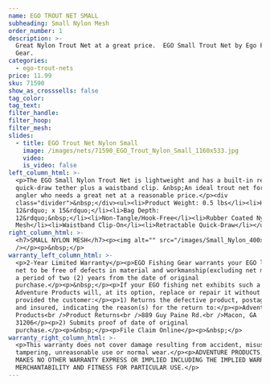 ```yaml
---
name: EGO TROUT NET SMALL
subheading: Small Nylon Mesh
order_number: 1
description: >-
  Great Nylon Trout Net at a great price.  EGO Small Trout Net by Ego Fishing
  Gear.
categories:
  - ego-trout-nets
price: 11.99
sku: 71590
show_as_crosssells: false
tag_color:
tag_text:
filter_handle:
filter_hoop:
filter_mesh:
slides:
  - title: EGO Trout Net Nylon Small
    image: /images/nets/71590_EGO_Trout_Nylon_Small_1160x533.jpg
    video:
    is_video: false
left_column_html: >-
  <p>The EGO Small Nylon Trout Net is lightweight and has a built-in retractable
  quick-draw tether plus a waistband clip. &nbsp;An ideal trout net for the
  angler who needs a great net at a reasonable price.</p><div
  class="divider">&nbsp;</div><ul><li>Product Weight: 0.5 lbs</li><li>Hoop:
  12&rdquo; x 15&rdquo;</li><li>Bag Depth:
  12&rdquo;&nbsp;</li><li>Non-Tangle/Hook-Free</li><li>Rubber Coated Nylon
  Mesh</li><li>Waistband Clip-On</li><li>Retractable Quick-Draw</li></ul>
right_column_html: >-
  <h7>SMALL NYLON MESH</h7><p><img alt="" src="/images/Small_Nylon_400x150.jpg"
  /></p><p>&nbsp;</p>
warranty_left_column_html: >-
  <p>2-Year Limited Warranty</p><p>EGO Fishing Gear warrants your EGO landing
  net to be free of defects in material and workmanship(excluding net mesh) for
  a period of two (2) years from the date of original
  purchase.</p><p>&nbsp;</p><p>If your EGO fishing net exhibits such a defect,
  Adventure Products will, at its option, replace or repair it without charge,
  provided the customer:</p><p>1) Returns the defective product, postage paid
  and insured, indicating the reason(s) for the return to:</p><p>Adventure
  Products<br />Product Returns<br />889 Guy Paine Rd.<br />Macon, GA
  31206</p><p>2) Submits proof of date of original
  purchase.</p><p>&nbsp;</p><p>File Claim Online</p><p>&nbsp;</p>
warranty_right_column_html: >-
  <p>This warranty does not cover damage resulting from accident, misuse, abuse,
  tampering, unreasonable use or normal wear.</p><p>ADVENTURE PRODUCTS, INC.
  MAKES NO OTHER WARRANTY EXPRESS OR IMPLIED INCLUDING THE IMPLIED WARRANTIES OF
  MERCHANTABILITY AND FITNESS FOR PARTICULAR USE.</p>
---
```

